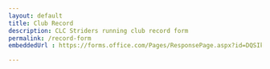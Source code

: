 ```yaml
---
layout: default
title: Club Record
description: CLC Striders running club record form
permalink: /record-form
embeddedUrl : https://forms.office.com/Pages/ResponsePage.aspx?id=DQSIkWdsW0yxEjajBLZtrQAAAAAAAAAAAAO__SXUQL9UOFhBMktFMERISjFMS1M3TlRVUFNZMkRYOS4u

---
```

